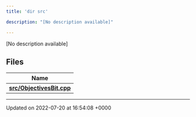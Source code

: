 ```yaml
---
title: 'dir src'

description: "[No description available]"

---
```







[No description available]

## Files

| Name           |
| -------------- |
| **[src/ObjectivesBit.cpp](/documentation/code/files/objectivesbit_8cpp/#file-objectivesbit.cpp)**  |






-------------------------------

Updated on 2022-07-20 at 16:54:08 +0000
